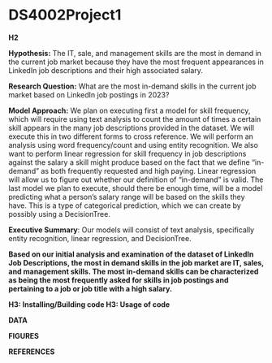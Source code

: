 # DS4002Project1
**H2**

**Hypothesis:** The IT, sale, and management skills are the most in demand in the current job market because they have the most frequent appearances in LinkedIn job descriptions and their high associated salary.

**Research Question:** What are the most in-demand skills in the current job market based on LinkedIn job postings in 2023? 

**Model Approach:** We plan on executing first a model for skill frequency, which will require using text analysis to count the amount of times a certain skill appears in the many job descriptions provided in the dataset. We will execute this in two different forms to cross reference. We will perform an analysis using word frequency/count and using entity recognition. We also want to perform linear regression for skill frequency in job descriptions against the salary a skill might produce based on the fact that we define “in-demand” as both frequently requested and high paying. Linear regression will allow us to figure out whether our definition of “in-demand” is valid. The last model we plan to execute, should there be enough time, will be a model predicting what a person’s salary range will be based on the skills they have. This is a type of categorical prediction, which we can create by possibly using a DecisionTree. 

**Executive Summary**: Our models will consist of text analysis, specifically entity recognition, linear regression, and DecisionTree.

**Based on our initial analysis and examination of the dataset of LinkedIn Job Descriptions, the most in demand skills in the job market are IT, sales, and management skills.
The most in-demand skills can be characterized as being the most frequently asked for skills in job postings and pertaining to a job or job title with a high salary.**


**H3: Installing/Building code
H3: Usage of code**

**DATA**

**FIGURES**

**REFERENCES**
